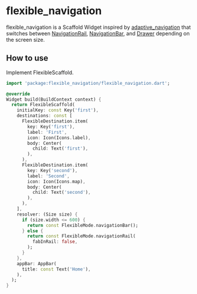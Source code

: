 # flexible_navigation

flexible_navigation is a Scaffold Widget inspired by [adaptive_navigation](https://pub.dev/packages/adaptive_navigation) that switches between [NavigationRail](https://api.flutter.dev/flutter/material/NavigationRail-class.html), [NavigationBar](https://api.flutter.dev/flutter/material/BottomNavigationBar-class.html), and [Drawer](https://api.flutter.dev/flutter/material/Drawer-class.html) depending on the screen size.

## How to use

Implement FlexibleScaffold.

```dart
import 'package:flexible_navigation/flexible_navigation.dart';

@override
Widget build(BuildContext context) {
  return FlexibleScaffold(
    initialKey: const Key('first'),
    destinations: const [
      FlexibleDestination.item(
        key: Key('first'),
        label: 'First',
        icon: Icon(Icons.label),
        body: Center(
          child: Text('first'),
        ),
      ),
      FlexibleDestination.item(
        key: Key('second'),
        label: 'Second',
        icon: Icon(Icons.map),
        body: Center(
          child: Text('second'),
        ),
      ),
    ],
    resolver: (Size size) {
      if (size.width <= 600) {
        return const FlexibleMode.navigationBar();
      } else {
        return const FlexibleMode.navigationRail(
          fabInRail: false,
        );
      }
    },
    appBar: AppBar(
      title: const Text('Home'),
    ),
  );
}
```
